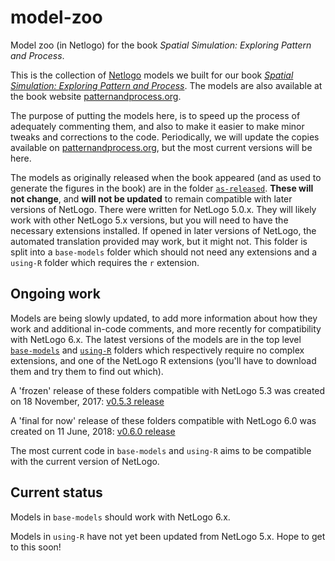 # model-zoo
Model zoo (in Netlogo) for the book _Spatial Simulation: Exploring Pattern and Process_.

This is the collection of [Netlogo](http://github.com/NetLogo) models we built for our book [_Spatial Simulation: Exploring
Pattern and Process_](http://www.wiley.com/WileyCDA/WileyTitle/productCd-1119970792.html). The models are also available at
the book website [patternandprocess.org](http://patternandprocess.org).

The purpose of putting the models here, is to speed up the process of adequately commenting them, and also to make it
easier to make minor tweaks and corrections to the code.  Periodically, we will update the copies available on 
[patternandprocess.org](http://patternandprocess.org), but the most current versions will be here.

The models as originally released when the book appeared (and as used to generate the figures in the book) are in the folder [`as-released`](/as-released). **These will not change**, and **will not be updated** to remain compatible with later versions of NetLogo. There were written for NetLogo 5.0.x. They will likely work with other NetLogo 5.x versions, but you will need to have the necessary extensions installed. If opened in later versions of NetLogo, the automated translation provided may work, but it might not. This folder is split into a `base-models` folder which should not need any extensions and a `using-R` folder which requires the `r` extension.

## Ongoing work
Models are being slowly updated, to add more information about how they work and additional in-code comments, and more recently for compatibility with NetLogo 6.x.  The latest versions of the models are in the top level [`base-models`](/base-models) and [`using-R`](/using-R) folders which respectively require no complex extensions, and one of the NetLogo R extensions (you'll have to download them and try them to find out which).

A 'frozen' release of these folders compatible with NetLogo 5.3 was created on 18 November, 2017: [v0.5.3 release](https://github.com/DOSull/model-zoo/releases/tag/v0.5.3)

A 'final for now' release of these folders compatible with NetLogo 6.0 was created on 11 June, 2018: [v0.6.0 release](https://github.com/DOSull/model-zoo/releases/tag/v0.6.0)

The most current code in `base-models` and `using-R` aims to be compatible with the current version of NetLogo.

## Current status
Models in `base-models` should work with NetLogo 6.x.

Models in `using-R` have not yet been updated from NetLogo 5.x. Hope to get to this soon!
